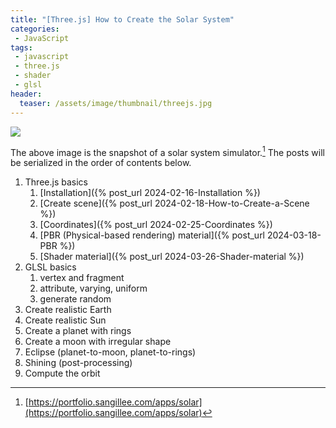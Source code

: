 ```yaml
---
title: "[Three.js] How to Create the Solar System"
categories:
 - JavaScript
tags:
 - javascript
 - three.js
 - shader
 - glsl
header:
  teaser: /assets/image/thumbnail/threejs.jpg
---
```


<img class="imageWideFull" referrerpolicy="no-referrer" src="https://i.imgur.com/usL1piI.png">

The above image is the snapshot of a solar system simulator.[^solarsystem] The posts will be serialized in the order of contents below.

1. Three.js basics
	1. [Installation]({% post_url 2024-02-16-Installation %})
	1. [Create scene]({% post_url 2024-02-18-How-to-Create-a-Scene %})
	1. [Coordinates]({% post_url 2024-02-25-Coordinates %})
	1. [PBR (Physical-based rendering) material]({% post_url 2024-03-18-PBR %})
	1. [Shader material]({% post_url 2024-03-26-Shader-material %})
1. GLSL basics
	1. vertex and fragment
	1. attribute, varying, uniform
	1. generate random
1. Create realistic Earth
1. Create realistic Sun
1. Create a planet with rings
1. Create a moon with irregular shape
1. Eclipse (planet-to-moon, planet-to-rings)
1. Shining (post-processing)
1. Compute the orbit

[^solarsystem]: [https://portfolio.sangillee.com/apps/solar](https://portfolio.sangillee.com/apps/solar)